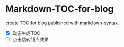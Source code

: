 # Markdown-TOC-for-blog
create TOC for blog published with markdown-syntax.

- [x] 动态生成TOC
- [ ] 点击跳转锚点效果

